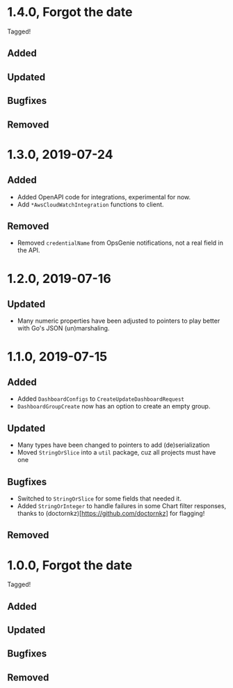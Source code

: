 # 1.4.0, Forgot the date

Tagged!

## Added

## Updated

## Bugfixes

## Removed

# 1.3.0, 2019-07-24

## Added

* Added OpenAPI code for integrations, experimental for now.
* Add `*AwsCloudWatchIntegration` functions to client.

## Removed

* Removed `credentialName` from OpsGenie notifications, not a real field in the API.

# 1.2.0, 2019-07-16

## Updated

* Many numeric properties have been adjusted to pointers to play better with Go's JSON (un)marshaling.

# 1.1.0, 2019-07-15

## Added
* Added `DashboardConfigs` to `CreateUpdateDashboardRequest`
* `DashboardGroupCreate` now has an option to create an empty group.

## Updated
* Many types have been changed to pointers to add (de)serialization
* Moved `StringOrSlice` into a `util` package, cuz all projects must have one

## Bugfixes
* Switched to `StringOrSlice` for some fields that needed it.
* Added `StringOrInteger` to handle failures in some Chart filter responses, thanks to (doctornkz)[https://github.com/doctornkz] for flagging!

## Removed

# 1.0.0, Forgot the date

Tagged!

## Added

## Updated

## Bugfixes

## Removed
